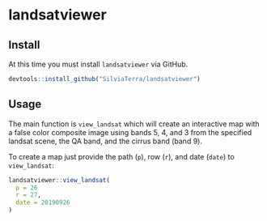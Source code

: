 # landsatviewer

## Install
At this time you must install `landsatviewer` via GitHub.
```r
devtools::install_github("SilviaTerra/landsatviewer")
```

## Usage
The main function is `view_landsat` which will create an interactive map with
a false color composite image using bands 5, 4, and 3 from the specified landsat
scene, the QA band, and the cirrus band (band 9).

To create a map just provide the path (`p`), row (`r`), and date (`date`) to
`view_landsat`:
```r
landsatviewer::view_landsat(
  p = 26
  r = 27,
  date = 20190926
)
```
